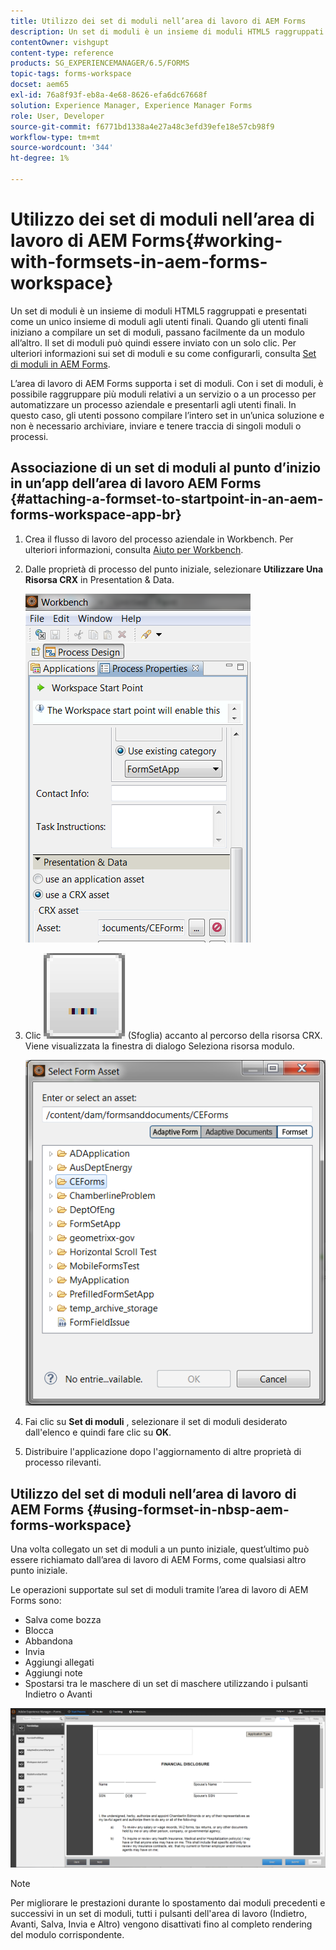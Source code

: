 ```yaml
---
title: Utilizzo dei set di moduli nell’area di lavoro di AEM Forms
description: Un set di moduli è un insieme di moduli HTML5 raggruppati e presentati come un unico insieme di moduli agli utenti finali. Scopri come utilizzare i set di moduli nell’area di lavoro di AEM Forms.
contentOwner: vishgupt
content-type: reference
products: SG_EXPERIENCEMANAGER/6.5/FORMS
topic-tags: forms-workspace
docset: aem65
exl-id: 76a8f93f-eb8a-4e68-8626-efa6dc67668f
solution: Experience Manager, Experience Manager Forms
role: User, Developer
source-git-commit: f6771bd1338a4e27a48c3efd39efe18e57cb98f9
workflow-type: tm+mt
source-wordcount: '344'
ht-degree: 1%

---
```


# Utilizzo dei set di moduli nell’area di lavoro di AEM Forms{#working-with-formsets-in-aem-forms-workspace}

Un set di moduli è un insieme di moduli HTML5 raggruppati e presentati come un unico insieme di moduli agli utenti finali. Quando gli utenti finali iniziano a compilare un set di moduli, passano facilmente da un modulo all’altro. Il set di moduli può quindi essere inviato con un solo clic. Per ulteriori informazioni sui set di moduli e su come configurarli, consulta [Set di moduli in AEM Forms](../../forms/using/formset-in-aem-forms.md).

L’area di lavoro di AEM Forms supporta i set di moduli. Con i set di moduli, è possibile raggruppare più moduli relativi a un servizio o a un processo per automatizzare un processo aziendale e presentarli agli utenti finali. In questo caso, gli utenti possono compilare l’intero set in un’unica soluzione e non è necessario archiviare, inviare e tenere traccia di singoli moduli o processi.

## Associazione di un set di moduli al punto d’inizio in un’app dell’area di lavoro AEM Forms {#attaching-a-formset-to-startpoint-in-an-aem-forms-workspace-app-br}

1. Crea il flusso di lavoro del processo aziendale in Workbench. Per ulteriori informazioni, consulta [Aiuto per Workbench](https://www.adobe.com/go/learn_aemforms_workbench_63).
1. Dalle proprietà di processo del punto iniziale, selezionare **Utilizzare Una Risorsa CRX** in Presentation &amp; Data.

   ![1-3](assets/1-3.png)

1. Clic ![sfoglia](assets/browse.png) (Sfoglia) accanto al percorso della risorsa CRX. Viene visualizzata la finestra di dialogo Seleziona risorsa modulo.

   ![2-1](assets/2-1.png)

1. Fai clic su **Set di moduli** , selezionare il set di moduli desiderato dall&#39;elenco e quindi fare clic su **OK**.

1. Distribuire l&#39;applicazione dopo l&#39;aggiornamento di altre proprietà di processo rilevanti.

## Utilizzo del set di moduli nell’area di lavoro di AEM Forms {#using-formset-in-nbsp-aem-forms-workspace}

Una volta collegato un set di moduli a un punto iniziale, quest’ultimo può essere richiamato dall’area di lavoro di AEM Forms, come qualsiasi altro punto iniziale.

Le operazioni supportate sul set di moduli tramite l’area di lavoro di AEM Forms sono:

* Salva come bozza
* Blocca
* Abbandona
* Invia
* Aggiungi allegati
* Aggiungi note
* Spostarsi tra le maschere di un set di maschere utilizzando i pulsanti Indietro o Avanti

![3-1](assets/3-1.png)

>[!NOTE]
>
>Per migliorare le prestazioni durante lo spostamento dai moduli precedenti e successivi in un set di moduli, tutti i pulsanti dell&#39;area di lavoro (Indietro, Avanti, Salva, Invia e Altro) vengono disattivati fino al completo rendering del modulo corrispondente.
